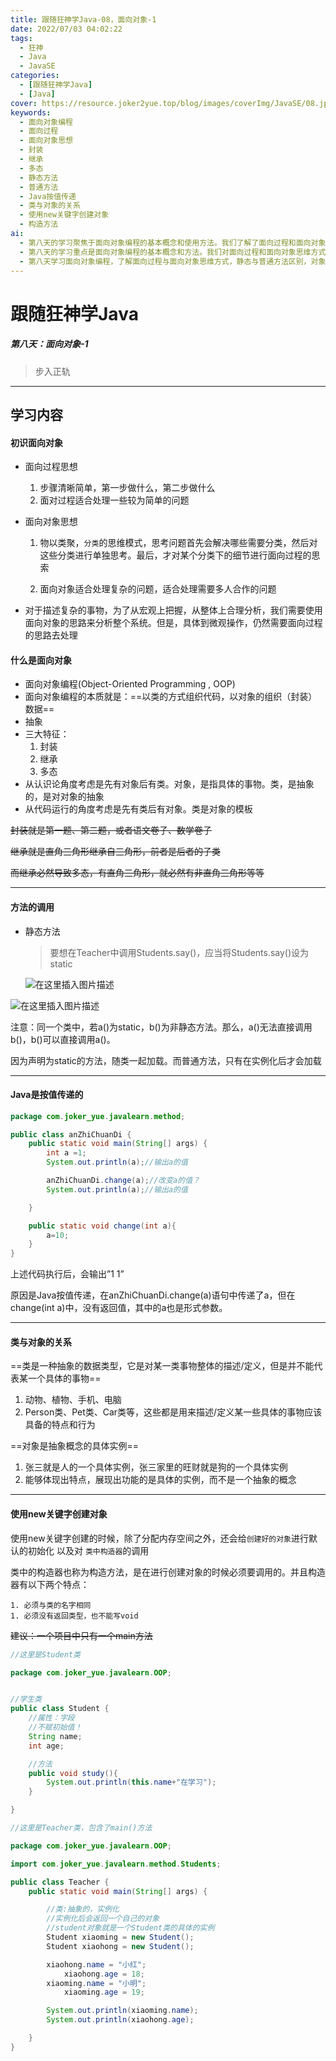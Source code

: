 ```yaml
---
title: 跟随狂神学Java-08，面向对象-1
date: 2022/07/03 04:02:22
tags:
  - 狂神
  - Java
  - JavaSE
categories:
  - [跟随狂神学Java]
  - [Java]
cover: https://resource.joker2yue.top/blog/images/coverImg/JavaSE/08.jpg
keywords:
  - 面向对象编程
  - 面向过程
  - 面向对象思想
  - 封装
  - 继承
  - 多态
  - 静态方法
  - 普通方法
  - Java按值传递
  - 类与对象的关系
  - 使用new关键字创建对象
  - 构造方法
ai: 
  - 第八天的学习聚焦于面向对象编程的基本概念和使用方法。我们了解了面向过程和面向对象思维方式的区别，以及面向对象编程的三大特征：封装、继承、多态。在方法的调用方面，学习了静态方法和普通方法的区别，以及Java是按值传递的原理。此外，我们深入探讨了类与对象的关系，以及如何使用new关键字创建对象和调用构造方法。这些概念和技巧为后续的面向对象编程打下了坚实的基础。
  - 第八天的学习重点是面向对象编程的基本概念和方法。我们对面向过程和面向对象思维方式进行了比较，强调了面向对象编程的三大特征：封装、继承、多态。还学习了静态方法和普通方法的差异，以及Java按值传递的原理。同时，深入了解了类与对象的关系，学习了如何使用new关键字创建对象和调用构造方法。这些知识为后续的面向对象编程提供了坚实的基础。
  - 第八天学习面向对象编程，了解面向过程与面向对象思维方式，静态与普通方法区别，对象创建与构造方法。
---
```

# 跟随狂神学Java

##### 第八天：面向对象-1

> 步入正轨

---

## 学习内容

#### 初识面向对象

* 面向过程思想

  1. 步骤清晰简单，第一步做什么，第二步做什么
  2. 面对过程适合处理一些较为简单的问题
  
* 面向对象思想

  1. 物以类聚，`分类`的思维模式，思考问题首先会解决哪些需要分类，然后对这些分类进行单独思考。最后，才对某个分类下的细节进行面向过程的思索

  2. 面向对象适合处理复杂的问题，适合处理需要多人合作的问题

* 对于描述复杂的事物，为了从宏观上把握，从整体上合理分析，我们需要使用面向对象的思路来分析整个系统。但是，具体到微观操作，仍然需要面向过程的思路去处理

#### 什么是面向对象

* 面向对象编程(Object-Oriented Programming , OOP)
* 面向对象编程的本质就是：==以类的方式组织代码，以对象的组织（封装）数据==
* 抽象
* 三大特征：
  1. 封装
  2. 继承
  3. 多态
* 从认识论角度考虑是先有对象后有类。对象，是指具体的事物。类，是抽象的，是对对象的抽象
* 从代码运行的角度考虑是先有类后有对象。类是对象的模板

~~封装就是第一题、第二题，或者语文卷子、数学卷子~~

~~继承就是直角三角形继承自三角形，前者是后者的子类~~

~~而继承必然导致多态，有直角三角形，就必然有非直角三角形等等~~

----

#### 方法的调用

* 静态方法

  > 要想在Teacher中调用Students.say()，应当将Students.say()设为static

  

  ![在这里插入图片描述](./跟随狂神学Java-8.assets/f9ff1d56adb34e75adcd459fcb43b49f.png)

![在这里插入图片描述](./跟随狂神学Java-8.assets/1f8db414ddc14950a2028d729536d2c7.png)

注意：同一个类中，若a()为static，b()为非静态方法。那么，a()无法直接调用b()，b()可以直接调用a()。

因为声明为static的方法，随类一起加载。而普通方法，只有在实例化后才会加载

---

#### Java是按值传递的

~~~java
package com.joker_yue.javalearn.method;

public class anZhiChuanDi {
    public static void main(String[] args) {
        int a =1;
        System.out.println(a);//输出a的值

        anZhiChuanDi.change(a);//改变a的值？
        System.out.println(a);//输出a的值

    }

    public static void change(int a){
        a=10;
    }
}
~~~

上述代码执行后，会输出”1 1”

原因是Java按值传递，在anZhiChuanDi.change(a)语句中传递了a，但在change(int a)中，没有返回值，其中的a也是形式参数。

---

#### 类与对象的关系

==类是一种抽象的数据类型，它是对某一类事物整体的描述/定义，但是并不能代表某一个具体的事物==

1. 动物、植物、手机、电脑
2. Person类、Pet类、Car类等，这些都是用来描述/定义某一些具体的事物应该具备的特点和行为



==对象是抽象概念的具体实例==

1. 张三就是人的一个具体实例，张三家里的旺财就是狗的一个具体实例
2. 能够体现出特点，展现出功能的是具体的实例，而不是一个抽象的概念

----

#### 使用new关键字创建对象

使用new关键字创建的时候，除了分配内存空间之外，还会给`创建好的对象`进行默认的初始化 以及对 `类中构造器`的调用

类中的构造器也称为构造方法，是在进行创建对象的时候必须要调用的。并且构造器有以下两个特点：

	1. 必须与类的名字相同
	1. 必须没有返回类型，也不能写void

~~建议：一个项目中只有一个main方法~~

~~~java
//这里是Student类

package com.joker_yue.javalearn.OOP;


//学生类
public class Student {
    //属性：字段
    //不赋初始值！
    String name;
    int age;

    //方法
    public void study(){
        System.out.println(this.name+"在学习");
    }

}

~~~

~~~java
//这里是Teacher类，包含了main()方法

package com.joker_yue.javalearn.OOP;

import com.joker_yue.javalearn.method.Students;

public class Teacher {
    public static void main(String[] args) {

        //类:抽象的，实例化
        //实例化后会返回一个自己的对象
        //student对象就是一个Student类的具体的实例
        Student xiaoming = new Student();
        Student xiaohong = new Student();

        xiaohong.name = "小红";
            xiaohong.age = 18;
        xiaoming.name = "小明";
            xiaoming.age = 19;

        System.out.println(xiaoming.name);
        System.out.println(xiaohong.age);

    }
}

~~~

